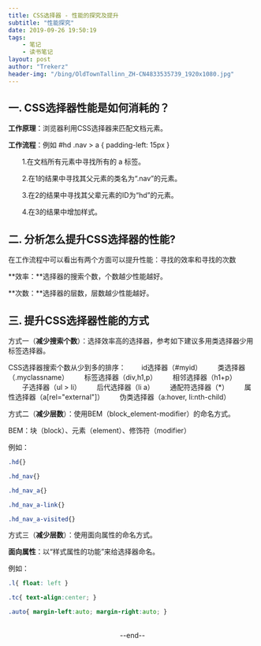 ```yaml
---
title: CSS选择器 - 性能的探究及提升
subtitle: "性能探究"
date: 2019-09-26 19:50:19
tags: 
	- 笔记
	- 读书笔记
layout: post
author: "Trekerz"
header-img: "/bing/OldTownTallinn_ZH-CN4833535739_1920x1080.jpg"
---
```








## 一. CSS选择器性能是如何消耗的？

**工作原理**：浏览器利用CSS选择器来匹配文档元素。

**工作流程**：例如 #hd .nav > a { padding-left: 15px }

　　1.在文档所有元素中寻找所有的 a 标签。

　　2.在1的结果中寻找其父元素的类名为“.nav”的元素。

　　3.在2的结果中寻找其父辈元素的ID为“hd”的元素。

　　4.在3的结果中增加样式。

 

## **二. 分析怎么提升CSS选择器的性能?**

在工作流程中可以看出有两个方面可以提升性能：寻找的效率和寻找的次数

**效率：**选择器的搜索个数，个数越少性能越好。

**次数：**选择器的层数，层数越少性能越好。

 

## 三. 提升CSS选择器性能的方式

方式一（**减少搜索个数**）：选择效率高的选择器，参考如下建议多用类选择器少用标签选择器。

CSS选择器搜索个数从少到多的排序：
　　id选择器（#myid）
　　类选择器（.myclassname）
　　标签选择器（div,h1,p）
　　相邻选择器（h1+p）
　　子选择器（ul > li）
　　后代选择器（li a）
　　通配符选择器（*）
　　属性选择器（a[rel="external"]）
　　伪类选择器（a:hover, li:nth-child）

 

方式二（**减少层数**）：使用BEM（block_element-modifier）的命名方式。

BEM：块（block）、元素（element）、修饰符（modifier）

例如：

```css
.hd{}

.hd_nav{}

.hd_nav_a{}

.hd_nav_a-link{}

.hd_nav_a-visited{}
```

 

方式三（**减少层数**）：使用面向属性的命名方式。

**面向属性**：以“样式属性的功能”来给选择器命名。

例如：

```css
.l{ float: left }

.tc{ text-align:center; }

.auto{ margin-left:auto; margin-right:auto; }
```



<br/>



<center>--end--</center>



<br/>